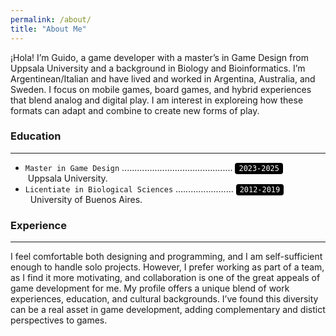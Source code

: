 ```yaml
---
permalink: /about/
title: "About Me"
---
```


¡Hola! I’m Guido, a game developer with a master’s in Game Design from Uppsala University and a background in Biology and Bioinformatics. I’m Argentinean/Italian and have lived and worked in Argentina, Australia, and Sweden. I focus on mobile games, board games, and hybrid experiences that blend analog and digital play. I am interest in exploreing how these formats can adapt and combine to create new forms of play.

### Education
---
- `Master in Game Design` ............................................ <code style="background:black; color:white; padding:2px 6px; border-radius:4px;">2023-2025</code><br>
&nbsp;Uppsala University.
- <code>Licentiate in Biological Sciences</code> ....................... <code style="background:black; color:white; padding:2px 6px; border-radius:4px;">2012-2019</code><br>
&nbsp;&nbsp;University of Buenos Aires.

### Experience
---
I feel comfortable both designing and programming, and I am self-sufficient enough to handle solo projects. However, I prefer working as part of a team, as I find it more motivating, and collaboration is one of the great appeals of game development for me. My profile offers a unique blend of work experiences, education, and cultural backgrounds. I’ve found this diversity can be a real asset in game development, adding complementary and distict perspectives to games.

